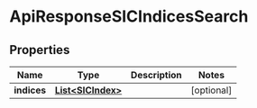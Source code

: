 
# ApiResponseSICIndicesSearch

## Properties
Name | Type | Description | Notes
------------ | ------------- | ------------- | -------------
**indices** | [**List&lt;SICIndex&gt;**](SICIndex.md) |  |  [optional]



